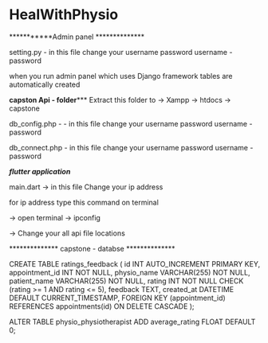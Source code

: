 # HealWithPhysio

***********Admin panel **************

setting.py - in this file change your username password
username - password


when you run admin panel which uses Django framework tables are automatically created

**********capston Api - folder*************
Extract this folder to    -> Xampp -> htdocs -> capstone

db_config.php - - in this file change your username password
username - password

db_connect.php - in this file change your username password
username - password


*************flutter application*************

main.dart -> in this file Change your ip address


for ip address type this command on terminal

-> open terminal -> ipconfig



->  Change your all api file locations


************** capstone - databse **************

CREATE TABLE ratings_feedback (
    id INT AUTO_INCREMENT PRIMARY KEY,
    appointment_id INT NOT NULL,
    physio_name VARCHAR(255) NOT NULL,
    patient_name VARCHAR(255) NOT NULL,
    rating INT NOT NULL CHECK (rating >= 1 AND rating <= 5),
    feedback TEXT,
    created_at DATETIME DEFAULT CURRENT_TIMESTAMP,
    FOREIGN KEY (appointment_id) REFERENCES appointments(id) ON DELETE CASCADE
);


ALTER TABLE physio_physiotherapist ADD average_rating FLOAT DEFAULT 0;
